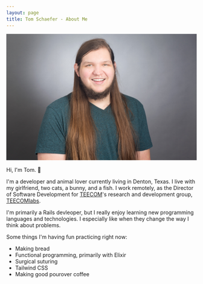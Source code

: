 ```yaml
---
layout: page
title: Tom Schaefer - About Me
---
```


![](/images/me.jpg)

Hi, I'm Tom. 👋

I'm a developer and animal lover currently living in Denton, Texas. I live with
my girlfriend, two cats, a bunny, and a fish. I work remotely, as the Director
of Software Development for [TEECOM](https://teecom.com)'s research and
development group, [TEECOMlabs](https://labs.teecom.com).

I'm primarily a Rails devleoper, but I really enjoy learning new programming
languages and technologies. I especially like when they change the way I think
about problems.

Some things I'm having fun practicing right now:

- Making bread
- Functional programming, primarily with Elixir
- Surgical suturing
- Tailwind CSS
- Making good pourover coffee